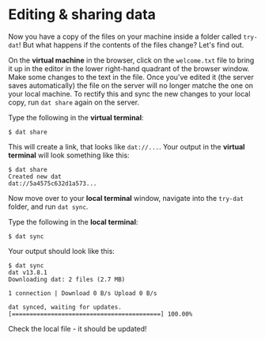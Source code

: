 # Editing & sharing data

Now you have a copy of the files on your machine inside a folder called `try-dat`! But what happens if the contents of the files change? Let's find out.

On the **virtual machine** in the browser, click on the `welcome.txt` file to bring it up in the editor in the lower right-hand quadrant of the browser window. Make some changes to the text in the file. Once you've edited it (the server saves automatically) the file on the server will no longer matche the one on your local machine. To rectify this and sync the new changes to your local copy, run `dat share` again on the server.

Type the following in the **virtual terminal**:

```
$ dat share
```

This will create a link, that looks like `dat://...`.  Your output in the **virtual terminal** will look something like this:

```
$ dat share
Created new dat
dat://5a4575c632d1a573...
```
Now move over to your **local terminal** window, navigate into the `try-dat` folder, and run `dat sync`. 

Type the following in the **local terminal**:

```
$ dat sync
```

Your output should look like this:

```
$ dat sync
dat v13.8.1
Downloading dat: 2 files (2.7 MB)

1 connection | Download 0 B/s Upload 0 B/s

dat synced, waiting for updates.
[==========================================] 100.00%
```

Check the local file - it should be updated! 
